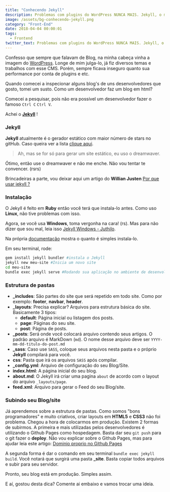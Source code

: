 ```yaml
---
title: "Conhecendo Jekyll"
description: Problemas com plugins do WordPress NUNCA MAIS. Jekyll, o melhor gerador de site estático feito para desenvolvedores.
image: /assets/bg-conhecendo-jekyll.png
category: "Front-End"
date: 2018-04-04 00:00:01
tags:
  - Frontend
twitter_text: Problemas com plugins do WordPress NUNCA MAIS. Jekyll, o melhor gerador de site estático feito para desenvolvedores.
---
```


Confesso que sempre que falavam de Blog, na minha cabeça vinha a imagem do [WordPress](https://br.wordpress.com/). Longe de mim julga-lo, já fiz diversos temas e trabalhos com esse CMS.
Porém, sempre ficava inseguro quanto sua performance por conta de plugins e etc.

Quando comecei a inspecionar alguns blog's de uns desenvolvedores que gosto, tomei um susto. Como um desenvolvedor faz um blog em html?

Comecei a pesquisar, pois não era possível um desenvolvedor fazer o famoso `Ctrl C` `Ctrl V`.

Achei o **[Jekyll](http://jekyllrb.com)** !

### Jekyll

**Jekyll** atualmente é o gerador estático com maior número de stars no gitHub. Caso queira ver a lista [clique aqui](https://www.staticgen.com/).

> Ah, mas se for só para gerar um site estático, eu uso o dreamwaver.

Ótimo, então use o dreamwaver e não me enche. Não vou tentar te convencer. (rsrs)

Brincadeiras a parte, vou deixar aqui um artigo do **Willian Justen** [Por que usar jekyll ?](https://willianjusten.com.br/por-que-usar-jekyll/)

### Instalação

O Jekyll é feito em **Ruby** então você terá que instala-lo antes. Como uso **Linux**, não tive problemas com isso.

Agora, se você usa **Windows**, toma vergonha na cara! (rs). Mas para não dizer que sou mal, leia isso [Jekyll Windows - Juthilo](http://jekyll-windows.juthilo.com/).

Na própria [documentação](https://jekyllrb.com/) mostra o quanto é simples instala-lo.

Em seu terminal, rode:

```bash
gem install jekyll bundler #instala o Jekyll
jekyll new meu-site #Inicia um novo site
cd meu-site
bundle exec jekyll serve #Rodando sua aplicação no ambiente de desenvolvimento
```

### Estrutura de pastas

- **\_includes**: São partes do site que será repetido em todo site. Como por exemplo: **footer**, **navbar**, **header**.
- **\_layouts**: Precisa explicar? Arquivos para estrutura básica do site. Basicamente 3 tipos:
  - **default**: Página inicial ou listagem dos posts.
  - **page**: Páginas do seu site.
  - **post**: Página de posts.
- **\_posts**: Será onde você colocará arquivo contendo seus artigos. O padrão arquivo é MarkDown (`md`). O nome desse arquivo deve ser `YYYY-mm-dd-titulo-do-post.md`
- **\_sass**: Caso use `SASS`, coloque seus arquivos nesta pasta e o próprio **Jekyll** compilará para você.
- **css**: Pasta que irá os arquivos `SASS` após compilar.
- **\_config.yml**: Arquivo de configuração do seu Blog/Site.
- **index.html**: A página inicial do seu blog.
- **about.md**: O Jekyll irá criar uma pagina `about` de acordo com o layout do arquivo `_layouts/page`.
- **feed.xml**: Arquivo para gerar o Feed do seu Blog/site.

### Subindo seu Blog/site

Já aprendemos sobre a estrutura de pastas. Como somos "bons programadores" e muito criativos, criar layouts em **HTML5** e **CSS3** não foi problema.
Chegou a hora de colocarmos em produção.
Existem 2 formas de subirmos. A primeira e mais utilizadas pelos desenvolvedores é utilizando o Github Pages como hospedagem. Basta dar seu `git push` para o git fazer o **deploy**. Não vou explicar sobre o Github Pages, mas para ajudar leia este artigo: [Dominio proprio no Github Pages](https://willianjusten.com.br/dominio-proprio-no-github-pages/)

A segunda forma é dar o comando em seu terminal `bundle exec jekyll build`. Você notará que surgirá uma pasta **\_site**. Basta copiar todos arquivos e subir para seu servidor.

Pronto, seu blog está em produção. Simples assim.

E aí, gostou desta dica? Comente ai embaixo e vamos trocar uma ideia.
